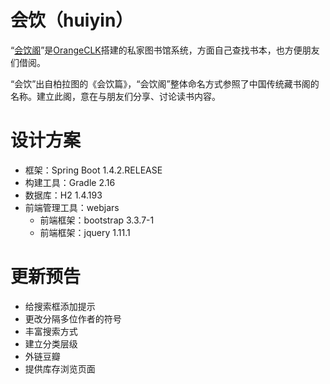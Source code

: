 # 会饮（huiyin）

“[会饮阁](http://lib.orangeclk.com)”是[OrangeCLK](http://www.orangeclk.com)搭建的私家图书馆系统，方面自己查找书本，也方便朋友们借阅。

“会饮”出自柏拉图的《会饮篇》，“会饮阁”整体命名方式参照了中国传统藏书阁的名称。建立此阁，意在与朋友们分享、讨论读书内容。

# 设计方案

- 框架：Spring Boot 1.4.2.RELEASE
- 构建工具：Gradle 2.16
- 数据库：H2 1.4.193
- 前端管理工具：webjars
  - 前端框架：bootstrap 3.3.7-1
  - 前端框架：jquery 1.11.1

# 更新预告

- 给搜索框添加提示
- 更改分隔多位作者的符号
- 丰富搜索方式
- 建立分类层级
- 外链豆瓣
- 提供库存浏览页面
